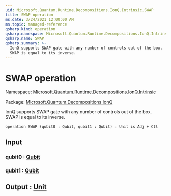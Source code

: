 ```yaml
---
uid: Microsoft.Quantum.Runtime.Decompositions.IonQ.Intrinsic.SWAP
title: SWAP operation
ms.date: 3/24/2021 12:00:00 AM
ms.topic: managed-reference
qsharp.kind: operation
qsharp.namespace: Microsoft.Quantum.Runtime.Decompositions.IonQ.Intrinsic
qsharp.name: SWAP
qsharp.summary: >-
  IonQ supports SWAP gate with any number of controls out of the box.
  SWAP is equal to its inverse.
---
```


# SWAP operation

Namespace: [Microsoft.Quantum.Runtime.Decompositions.IonQ.Intrinsic](xref:Microsoft.Quantum.Runtime.Decompositions.IonQ.Intrinsic)

Package: [Microsoft.Quantum.Decompositions.IonQ](https://nuget.org/packages/Microsoft.Quantum.Decompositions.IonQ)


IonQ supports SWAP gate with any number of controls out of the box.SWAP is equal to its inverse.

```qsharp
operation SWAP (qubit0 : Qubit, qubit1 : Qubit) : Unit is Adj + Ctl
```


## Input

### qubit0 : [Qubit](xref:microsoft.quantum.lang-ref.qubit)




### qubit1 : [Qubit](xref:microsoft.quantum.lang-ref.qubit)





## Output : [Unit](xref:microsoft.quantum.lang-ref.unit)

